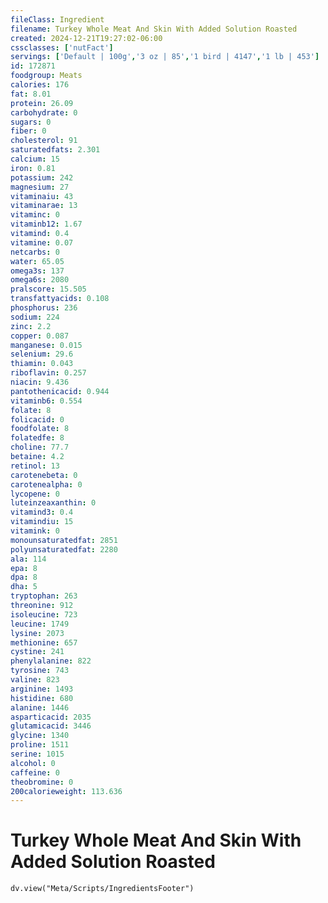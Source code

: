 ```yaml
---
fileClass: Ingredient
filename: Turkey Whole Meat And Skin With Added Solution Roasted
created: 2024-12-21T19:27:02-06:00
cssclasses: ['nutFact']
servings: ['Default | 100g','3 oz | 85','1 bird | 4147','1 lb | 453']
id: 172871
foodgroup: Meats
calories: 176
fat: 8.01
protein: 26.09
carbohydrate: 0
sugars: 0
fiber: 0
cholesterol: 91
saturatedfats: 2.301
calcium: 15
iron: 0.81
potassium: 242
magnesium: 27
vitaminaiu: 43
vitaminarae: 13
vitaminc: 0
vitaminb12: 1.67
vitamind: 0.4
vitamine: 0.07
netcarbs: 0
water: 65.05
omega3s: 137
omega6s: 2080
pralscore: 15.505
transfattyacids: 0.108
phosphorus: 236
sodium: 224
zinc: 2.2
copper: 0.087
manganese: 0.015
selenium: 29.6
thiamin: 0.043
riboflavin: 0.257
niacin: 9.436
pantothenicacid: 0.944
vitaminb6: 0.554
folate: 8
folicacid: 0
foodfolate: 8
folatedfe: 8
choline: 77.7
betaine: 4.2
retinol: 13
carotenebeta: 0
carotenealpha: 0
lycopene: 0
luteinzeaxanthin: 0
vitamind3: 0.4
vitamindiu: 15
vitamink: 0
monounsaturatedfat: 2851
polyunsaturatedfat: 2280
ala: 114
epa: 8
dpa: 8
dha: 5
tryptophan: 263
threonine: 912
isoleucine: 723
leucine: 1749
lysine: 2073
methionine: 657
cystine: 241
phenylalanine: 822
tyrosine: 743
valine: 823
arginine: 1493
histidine: 680
alanine: 1446
asparticacid: 2035
glutamicacid: 3446
glycine: 1340
proline: 1511
serine: 1015
alcohol: 0
caffeine: 0
theobromine: 0
200calorieweight: 113.636
---
```


# Turkey Whole Meat And Skin With Added Solution Roasted

```dataviewjs
dv.view("Meta/Scripts/IngredientsFooter")
```